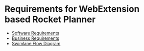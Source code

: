 # Requirements for WebExtension based Rocket Planner

- [Software Requirements](Software.Requirements.md)
- [Business Requirements](Business.Requirements.md)
- [Swimlane Flow Diagram](Swimlane.Flow.Diagram.drawio)
